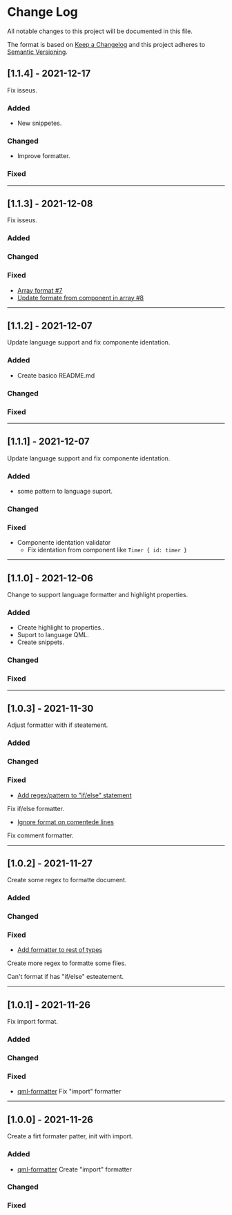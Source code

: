 # Change Log
All notable changes to this project will be documented in this file.

The format is based on [Keep a Changelog](http://keepachangelog.com/)
and this project adheres to [Semantic Versioning](http://semver.org/).

## [1.1.4] - 2021-12-17

Fix isseus.

### Added
  - New snippetes.

### Changed
  - Improve formatter.

### Fixed

------

## [1.1.3] - 2021-12-08

Fix isseus.

### Added

### Changed

### Fixed
  - [Array format #7](https://github.com/AndreOneti/qml-formatter/issues/7)
  - [Update formate from component in array #8](https://github.com/AndreOneti/qml-formatter/issues/8)

------

## [1.1.2] - 2021-12-07

Update language support and fix componente identation.

### Added
  - Create basico README.md

### Changed

### Fixed

------

## [1.1.1] - 2021-12-07

Update language support and fix componente identation.

### Added
  - some pattern to language suport.

### Changed

### Fixed
  - Componente identation validator
    - Fix identation from component like `Timer { id: timer }`

------

## [1.1.0] - 2021-12-06

Change to support language formatter and highlight properties.

### Added
  - Create highlight to properties..
  - Suport to language QML.
  - Create snippets.

### Changed

### Fixed

------

## [1.0.3] - 2021-11-30

Adjust formatter with if steatement.

### Added

### Changed

### Fixed
- [Add regex/pattern to "if/else" statement](https://github.com/AndreOneti/qml-formatter/issues/2)

Fix if/else formatter.
- [Ignore format on comentede lines](https://github.com/AndreOneti/qml-formatter/issues/3)

Fix comment formatter.

------

## [1.0.2] - 2021-11-27

Create some regex to formatte document.

### Added

### Changed

### Fixed
- [Add formatter to rest of types](https://github.com/AndreOneti/qml-formatter/issues/1)

Create more regex to formatte some files.

Can't format if has "if/else" esteatement.

------

## [1.0.1] - 2021-11-26

Fix import format.

### Added

### Changed

### Fixed
- [qml-formatter](https://github.com/AndreOneti/qml-formatter)
  Fix "import" formatter

------

## [1.0.0] - 2021-11-26

Create a firt formater patter, init with import.

### Added
- [qml-formatter](https://github.com/AndreOneti/qml-formatter)
  Create "import" formatter

### Changed

### Fixed
